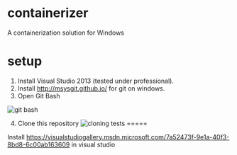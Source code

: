 containerizer
=============

A containerization solution for Windows

setup
=====
1. Install Visual Studio 2013 (tested under professional).
2. Install http://msysgit.github.io/ for git on windows.
3. Open Git Bash

![git bash](https://github.com/pivotal-cf-experimental/containerizer/blob/readme/README_images/git_bash.png)

4. Clone this repository
![cloning](https://github.com/pivotal-cf-experimental/containerizer/blob/readme/README_images/cloning.png)
tests
=====

Install https://visualstudiogallery.msdn.microsoft.com/7a52473f-9e1a-40f3-8bd8-6c00ab163609 in visual studio
